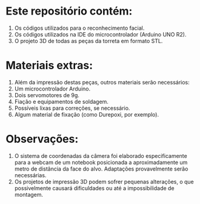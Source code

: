 # Este repositório contém:
1. Os códigos utilizados para o reconhecimento facial.
2. Os códigos utilizados na IDE do microcontrolador (Arduino UNO R2).
3. O projeto 3D de todas as peças da torreta em formato STL.
# Materiais extras:
1. Além da impressão destas peças, outros materiais serão necessários:
2. Um microcontrolador Arduino.
3. Dois servomotores de 9g.
4. Fiação e equipamentos de soldagem.
5. Possíveis lixas para correções, se necessário.
6. Algum material de fixação (como Durepoxi, por exemplo).
# Observações:
1. O sistema de coordenadas da câmera foi elaborado especificamente para a webcam de um notebook posicionada a aproximadamente um metro de distância da face do alvo. Adaptações provavelmente serão necessárias.
2. Os projetos de impressão 3D podem sofrer pequenas alterações, o que possivelmente causará dificuldades ou até a impossibilidade de montagem.
